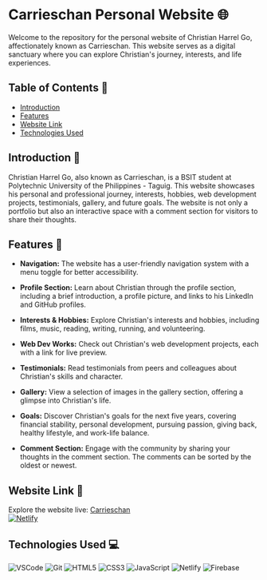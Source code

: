 # Carrieschan Personal Website :globe_with_meridians:

Welcome to the repository for the personal website of Christian Harrel Go, affectionately known as Carrieschan. This website serves as a digital sanctuary where you can explore Christian's journey, interests, and life experiences.

## Table of Contents :notebook_with_decorative_cover:

- [Introduction](#introduction)
- [Features](#features)
- [Website Link](#website-link)
- [Technologies Used](#technologies-used)

## Introduction :rocket:

Christian Harrel Go, also known as Carrieschan, is a BSIT student at Polytechnic University of the Philippines - Taguig. This website showcases his personal and professional journey, interests, hobbies, web development projects, testimonials, gallery, and future goals. The website is not only a portfolio but also an interactive space with a comment section for visitors to share their thoughts.

## Features :star2:

- **Navigation:** The website has a user-friendly navigation system with a menu toggle for better accessibility.

- **Profile Section:** Learn about Christian through the profile section, including a brief introduction, a profile picture, and links to his LinkedIn and GitHub profiles.

- **Interests & Hobbies:** Explore Christian's interests and hobbies, including films, music, reading, writing, running, and volunteering.

- **Web Dev Works:** Check out Christian's web development projects, each with a link for live preview.

- **Testimonials:** Read testimonials from peers and colleagues about Christian's skills and character.

- **Gallery:** View a selection of images in the gallery section, offering a glimpse into Christian's life.

- **Goals:** Discover Christian's goals for the next five years, covering financial stability, personal development, pursuing passion, giving back, healthy lifestyle, and work-life balance.

- **Comment Section:** Engage with the community by sharing your thoughts in the comment section. The comments can be sorted by the oldest or newest.

## Website Link :link:

Explore the website live: [Carrieschan](https://carrieschan.netlify.app/) <br>
[![Netlify](https://img.shields.io/badge/Netlify-Visit-brightgreen?style=for-the-badge&logo=netlify)](https://carrieschan.netlify.app/)

## Technologies Used :computer:

![VSCode](https://img.shields.io/badge/Visual_Studio-0078d7?style=for-the-badge&logo=visual%20studio&logoColor=white)
![Git](https://img.shields.io/badge/Git-F05032?style=for-the-badge&logo=git&logoColor=white)
![HTML5](https://img.shields.io/badge/HTML5-E34F26?style=for-the-badge&logo=html5&logoColor=white)
![CSS3](https://img.shields.io/badge/CSS3-1572B6?style=for-the-badge&logo=css3&logoColor=white)
![JavaScript](https://img.shields.io/badge/JavaScript-F0DB4F?style=for-the-badge&labelColor=black&logo=javascript&logoColor=F0DB4F)
![Netlify](https://img.shields.io/badge/Netlify-00C7B7?style=for-the-badge&logo=netlify&logoColor=white)
![Firebase](https://img.shields.io/badge/Firebase-FFCA28?style=for-the-badge&logo=firebase&logoColor=black)
